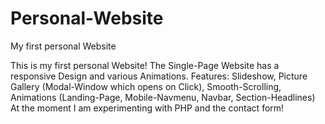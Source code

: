 # Personal-Website
My first personal Website

This is my first personal Website!
The Single-Page Website has a responsive Design and various Animations.
Features: Slideshow, Picture Gallery (Modal-Window which opens on Click), Smooth-Scrolling, Animations (Landing-Page, Mobile-Navmenu, Navbar, Section-Headlines)
At the moment I am experimenting with PHP and the contact form!
